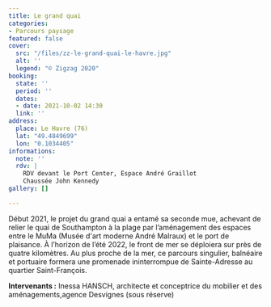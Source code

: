 ```yaml
---
title: Le grand quai
categories:
- Parcours paysage
featured: false
cover:
  src: "/files/zz-le-grand-quai-le-havre.jpg"
  alt: ''
  legend: "© Zigzag 2020"
booking:
  state: ''
  period: ''
  dates:
  - date: 2021-10-02 14:30
  link: ''
address:
  place: Le Havre (76)
  lat: "49.4849699"
  lon: "0.1034405"
informations:
  note: ''
  rdv: |
    RDV devant le Port Center, Espace André Graillot
    Chaussée John Kennedy
gallery: []

---
```

Début 2021, le projet du grand quai a entamé sa seconde mue, achevant de relier le quai de Southampton à la plage par l’aménagement des espaces entre le MuMa (Musée d'art moderne André Malraux) et le port de plaisance. À l’horizon de l’été 2022, le front de mer se déploiera sur près de quatre kilomètres. Au plus proche de la mer, ce parcours singulier, balnéaire et portuaire formera une promenade ininterrompue de Sainte-Adresse au quartier Saint-François.

**Intervenants :** Inessa HANSCH, architecte et conceptrice du mobilier et des aménagements,agence Desvignes (sous réserve)